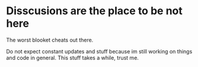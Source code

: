 # Disscusions are the place to be not here
The worst blooket cheats out there.



Do not expect constant updates and stuff because im still working on things and code in general. This stuff takes a while, trust me.
